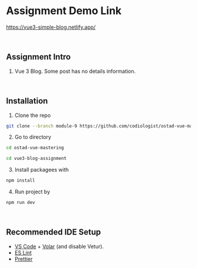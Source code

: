 # Assignment Demo Link 
https://vue3-simple-blog.netlify.app/

<br/>

## Assignment Intro
1. Vue 3 Blog. Some post has no details information. 

<br/>

## Installation

1. Clone the repo

```sh
git clone --branch module-9 https://github.com/codiologist/ostad-vue-mastering.git
```

2. Go to directory
```sh
cd ostad-vue-mastering
```
```sh
cd vue3-blog-assignment
```

3. Install packagees with
```sh
npm install
```

4. Run project by
```sh
npm run dev
```

<br/>


## Recommended IDE Setup

- [VS Code](https://code.visualstudio.com/) + [Volar](https://marketplace.visualstudio.com/items?itemName=Vue.volar) (and disable Vetur).
- [ES Lint](https://eslint.org/)
- [Prettier](https://prettier.io/)
